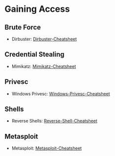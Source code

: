 # Gaining Access

## Brute Force
- Dirbuster: [Dirbuster-Cheatsheet]

## Credential Stealing
- Mimikatz: [Mimikatz-Cheatsheet]

## Privesc
- Windows Privesc: [Windows-Privesc-Cheatsheet]

## Shells
- Reverse Shells: [Reverse-Shell-Cheatsheet]

## Metasploit
- Metasploit: [Metasploit-Cheatsheet]


[Dirbuster-Cheatsheet]: <https://github.com/k3rt4s/RedTeaming/blob/main/Tools/3. Gaining Access/Brute Force/dirbuster-cheatsheet.txt>

[Mimikatz-Cheatsheet]: <https://github.com/k3rt4s/RedTeaming/blob/main/Tools/3. Gaining Access/Credential Stealing/Mimikatz-Cheatsheet.txt>

[Windows-Privesc-Cheatsheet]: <https://github.com/k3rt4s/RedTeaming/blob/main/Tools/3. Gaining Access/Privesc/Windows-Privesc-Cheatsheet.txt>

[Reverse-Shell-Cheatsheet]: <https://github.com/k3rt4s/RedTeaming/blob/main/Tools/3. Gaining Access/Shells/Reverse-Shell-Cheatsheet.txt>

[Metasploit-Cheatsheet]: <https://github.com/k3rt4s/RedTeaming/blob/main/Tools/3. Gaining Access/Metasploit-Cheatsheet.txt>
